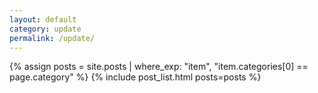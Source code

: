 ```yaml
---
layout: default
category: update
permalink: /update/
---
```


{% assign posts = site.posts | where_exp: "item", "item.categories[0] == page.category" %}
{% include post_list.html posts=posts %}
